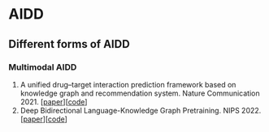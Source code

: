 # AIDD
## Different forms of AIDD
### Multimodal AIDD
1. A unified drug–target interaction prediction framework based on knowledge graph and recommendation system. Nature Communication 2021. [[paper](https://www.nature.com/articles/s41467-021-27137-3)][[code](https://zenodo.org/record/5500305)]
2. Deep Bidirectional Language-Knowledge Graph Pretraining. NIPS 2022. [[paper](https://arxiv.org/pdf/2210.09338.pdf)][[code](https://github.com/michiyasunaga/dragon)]
